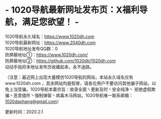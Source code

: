 # - 1020导航最新网址发布页：X福利导航，满足您欲望！ -

1020导航永久域名：https://www.1020dh.com<br>
1020导航最新网址：https://www.2040dh.com<br>
1020导航地址发布QQ群：0<br>
防屏蔽地址①：https://www.1020dh.com/<br>
防屏蔽地址②：https://github.com/1020dh/1020dh.com<br>
动动手指将本地址发布页收藏起来，永不迷路。<br>

（注意：最近网上出现大量模仿1020导航的网站，本站永久域名仅有www.1020dh.com ，其余网站均是假冒，请各位用户不要访问其他骗子网站，以免上当受骗。1020导航本着宗旨：收录全面丶更新及时丶安全纯净丶 拒绝虚假欺骗丶恶意插件丶强制弹窗丶病毒木马网站，1020导航唯一联系邮箱：1020daohang@gmail.com）  

更新时间：2020.2.1
